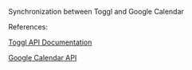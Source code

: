 Synchronization between Toggl and Google Calendar

References:

[Toggl API Documentation](https://github.com/toggl/toggl_api_docs)

[Google Calendar API](https://developers.google.com/google-apps/calendar/)
